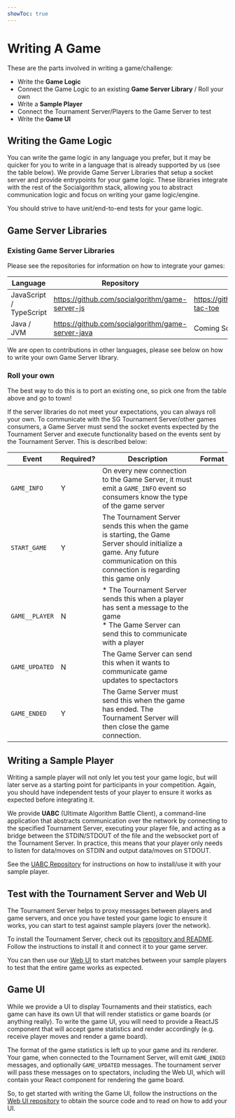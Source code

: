 ```yaml
---
showToc: true
---
```


# Writing A Game

These are the parts involved in writing a game/challenge:

* Write the **Game Logic**
* Connect the Game Logic to an existing **Game Server Library** / Roll your own
* Write a **Sample Player**
* Connect the Tournament Server/Players to the Game Server to test
* Write the **Game UI**

## Writing the Game Logic

You can write the game logic in any language you prefer, but it may be quicker for you to write in a language that is already supported by us (see the table below). We provide Game Server Libraries that setup a socket server and provide entrypoints for your game logic. These libraries integrate with the rest of the Socialgorithm stack, allowing you to abstract communication logic and focus on writing your game logic/engine.

You should strive to have unit/end-to-end tests for your game logic.

## Game Server Libraries

### Existing Game Server Libraries

Please see the repositories for information on how to integrate your games:

| Language | Repository | Example |
|----------|------------|---------|
| JavaScript / TypeScript | https://github.com/socialgorithm/game-server-js | https://github.com/socialgorithm/tic-tac-toe |
| Java / JVM | https://github.com/socialgorithm/game-server-java | Coming Soon |

We are open to contributions in other languages, please see below on how to write your own Game Server library. 

### Roll your own

The best way to do this is to port an existing one, so pick one from the table above and go to town!

If the server libraries do not meet your expectations, you can always roll your own. To communicate with the SG Tournament Server/other games consumers, a Game Server must send the socket events expected by the Tournament Server and execute functionality based on the events sent by the Tournament Server. This is described below:

| Event | Required? | Description | Format |
| ----- | --------- | ----------- | ------ |
| `GAME_INFO` | Y | On every new connection to the Game Server, it must emit a `GAME_INFO` event so consumers know the type of the game server | |
| `START_GAME` | Y | The Tournament Server sends this when the game is starting, the Game Server should initialize a game. Any future communication on this connection is regarding this game only | |
| `GAME__PLAYER` | N | * The Tournament Server sends this when a player has sent a message to the game <br>* The Game Server can send this to communicate with a player | |
| `GAME_UPDATED` | N |  The Game Server can send this when it wants to communicate game updates to spectactors | |
| `GAME_ENDED` | Y | The Game Server must send this when the game has ended. The Tournament Server will then close the game connection. | | 

## Writing a Sample Player

Writing a sample player will not only let you test your game logic, but will later serve as a starting point for participants in your competition. Again, you should have independent tests of your player to ensure it works as expected before integrating it.

We provide **UABC** (Ultimate Algorithm Battle Client), a command-line application that abstracts communication over the network by connecting to the specified Tournament Server, executing your player file, and acting as a bridge between the STDIN/STDOUT of the file and the websocket port of the Tournament Server. In practice, this means that your player only needs to listen for data/moves on STDIN and output data/moves on STDOUT.

See the [UABC Repository](https://github.com/socialgorithm/uabc) for instructions on how to install/use it with your sample player.

## Test with the Tournament Server and Web UI

The Tournament Server helps to proxy messages between players and game servers, and once you have tested your game logic to ensure it works, you can start to test against sample players (over the network).

To install the Tournament Server, check out its [repository and README](https://github.com/socialgorithm/tournament-server/). Follow the instructions to install it and connect it to your game server.

You can then use our [Web UI](https://github.com/socialgorithm/tournaments.socialgorithm.org) to start matches between your sample players to test that the entire game works as expected.

## Game UI

While we provide a UI to display Tournaments and their statistics, each game can have its own UI that will render statistics or game boards (or anything really). To write the game UI, you will need to provide a ReactJS component that will accept game statistics and render accordingly (e.g. receive player moves and render a game board). 

The format of the game statistics is left up to your game and its renderer. Your game, when connected to the Tournament Server, will emit `GAME_ENDED` messages, and optionally `GAME_UPDATED` messages. The tournament server will pass these messages on to spectators, including the Web UI, which will contain your React component for rendering the game board.

So, to get started with writing the Game UI, follow the instructions on the [Web UI repository](https://github.com/socialgorithm/tournaments.socialgorithm.org) to obtain the source code and to read on how to add your UI.
